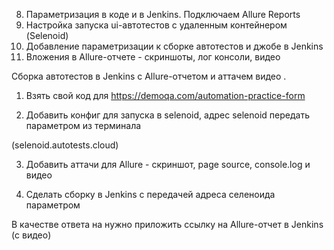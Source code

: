 8. Параметризация в коде и в Jenkins. Подключаем Allure Reports
1. Настройка запуска ui-автотестов с удаленным контейнером (Selenoid)
2. Добавление параметризации к сборке автотестов и джобе в Jenkins
3. Вложения в Allure-отчете - скриншоты, лог консоли, видео





Сборка автотестов в Jenkins с Allure-отчетом и аттачем видео .

1. Взять свой код для https://demoqa.com/automation-practice-form

2. Добавить конфиг для запуска в selenoid, адрес selenoid передать параметром из терминала

(selenoid.autotests.cloud)

3. Добавить аттачи для Allure - скриншот, page source, console.log и видео

4. Сделать сборку в Jenkins с передачей адреса селеноида параметром

В качестве ответа на нужно приложить ссылку на Allure-отчет в Jenkins (с видео)